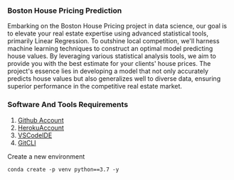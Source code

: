 ### Boston House Pricing Prediction

Embarking on the Boston House Pricing project in data science, our goal is to elevate your real estate expertise using advanced statistical tools, primarily Linear Regression. To outshine local competition, we'll harness machine learning techniques to construct an optimal model predicting house values. By leveraging various statistical analysis tools, we aim to provide you with the best estimate for your clients' house prices. The project's essence lies in developing a model that not only accurately predicts house values but also generalizes well to diverse data, ensuring superior performance in the competitive real estate market.

### Software And Tools Requirements

1. [Github Account](https://github.com)
2. [HerokuAccount](https://heroku.com)
3. [VSCodeIDE](https://code.visualstudio.com/)
4. [GitCLI](https://git-scm.com/book/en/v2/Getting-Started-The-Command-Line)

Create a new environment

```
conda create -p venv python==3.7 -y
```
